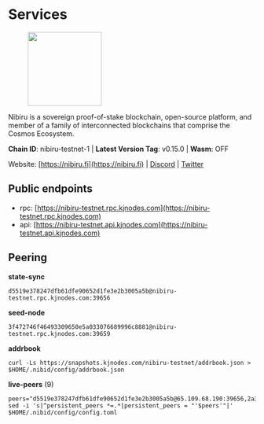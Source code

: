 # Services

<figure><img src="https://raw.githubusercontent.com/kj89/testnet_manuals/main/pingpub/logos/nibiru.png" width="150" alt=""><figcaption></figcaption></figure>

Nibiru is a sovereign proof-of-stake blockchain, open-source platform,  and member of a family of interconnected blockchains that comprise the Cosmos Ecosystem.

**Chain ID**: nibiru-testnet-1 | **Latest Version Tag**: v0.15.0 | **Wasm**: OFF

Website: [https://nibiru.fi](https://nibiru.fi) | [Discord](https://discord.gg/nibiru) | [Twitter](https://twitter.com/NibiruChain)


## Public endpoints

* rpc: [https://nibiru-testnet.rpc.kjnodes.com](https://nibiru-testnet.rpc.kjnodes.com)
* api: [https://nibiru-testnet.api.kjnodes.com](https://nibiru-testnet.api.kjnodes.com)

## Peering

**state-sync**

```
d5519e378247dfb61dfe90652d1fe3e2b3005a5b@nibiru-testnet.rpc.kjnodes.com:39656
```

**seed-node**

```
3f472746f46493309650e5a033076689996c8881@nibiru-testnet.rpc.kjnodes.com:39659
```

**addrbook**
```
curl -Ls https://snapshots.kjnodes.com/nibiru-testnet/addrbook.json > $HOME/.nibid/config/addrbook.json
```

**live-peers** (9)
```
peers="d5519e378247dfb61dfe90652d1fe3e2b3005a5b@65.109.68.190:39656,2a333d36aa9c5d7fa0a4b143d6d33ed7c0336ebc@141.95.20.183:26656,83fbb17df9dd448a12ae059947a6eb35a9520bea@185.161.208.88:26656,c0b22a7b64c287f8b0c4f4ac19001d195199d146@65.108.105.36:28656,6b463fa626f047c7fbdffe7715d89bde6d7c5d98@84.52.99.180:26656,de147f2c8ddd0bbe8bbdf997015a2dc62ce4846d@185.135.137.238:26656,74ac9089831532f9b4d13b7dee96503e109b7d5a@2.58.82.126:26651,e43637dd28bb6674ddf40fab74c53f8a1e0829f4@95.111.254.87:26656,eae52d0dac43cd73e09e5ab2bd2ca2af6706dbca@178.79.133.241:26656"
sed -i 's|^persistent_peers *=.*|persistent_peers = "'$peers'"|' $HOME/.nibid/config/config.toml
```

